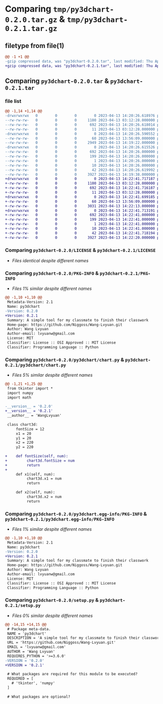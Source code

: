 # Comparing `tmp/py3dchart-0.2.0.tar.gz` & `tmp/py3dchart-0.2.1.tar.gz`

## filetype from file(1)

```diff
@@ -1 +1 @@
-gzip compressed data, was "py3dchart-0.2.0.tar", last modified: Thu Apr 13 14:20:26 2023, max compression
+gzip compressed data, was "py3dchart-0.2.1.tar", last modified: Thu Apr 13 14:22:41 2023, max compression
```

## Comparing `py3dchart-0.2.0.tar` & `py3dchart-0.2.1.tar`

### file list

```diff
@@ -1,14 +1,14 @@
-drwxrwxrwx   0        0        0        0 2023-04-13 14:20:26.618976 py3dchart-0.2.0/
--rw-rw-rw-   0        0        0     1100 2023-04-13 03:12:28.000000 py3dchart-0.2.0/LICENSE
--rw-rw-rw-   0        0        0      692 2023-04-13 14:20:26.618014 py3dchart-0.2.0/PKG-INFO
--rw-rw-rw-   0        0        0       11 2023-04-13 03:12:28.000000 py3dchart-0.2.0/README.md
-drwxrwxrwx   0        0        0        0 2023-04-13 14:20:26.590552 py3dchart-0.2.0/py3dchart/
--rw-rw-rw-   0        0        0       60 2023-04-13 13:56:09.000000 py3dchart-0.2.0/py3dchart/__init__.py
--rw-rw-rw-   0        0        0     2949 2023-04-13 14:19:22.000000 py3dchart-0.2.0/py3dchart/chart.py
-drwxrwxrwx   0        0        0        0 2023-04-13 14:20:26.615526 py3dchart-0.2.0/py3dchart.egg-info/
--rw-rw-rw-   0        0        0      692 2023-04-13 14:20:26.000000 py3dchart-0.2.0/py3dchart.egg-info/PKG-INFO
--rw-rw-rw-   0        0        0      199 2023-04-13 14:20:26.000000 py3dchart-0.2.0/py3dchart.egg-info/SOURCES.txt
--rw-rw-rw-   0        0        0        1 2023-04-13 14:20:26.000000 py3dchart-0.2.0/py3dchart.egg-info/dependency_links.txt
--rw-rw-rw-   0        0        0       10 2023-04-13 14:20:26.000000 py3dchart-0.2.0/py3dchart.egg-info/top_level.txt
--rw-rw-rw-   0        0        0       42 2023-04-13 14:20:26.619992 py3dchart-0.2.0/setup.cfg
--rw-rw-rw-   0        0        0     3927 2023-04-13 14:19:38.000000 py3dchart-0.2.0/setup.py
+drwxrwxrwx   0        0        0        0 2023-04-13 14:22:41.717187 py3dchart-0.2.1/
+-rw-rw-rw-   0        0        0     1100 2023-04-13 03:12:28.000000 py3dchart-0.2.1/LICENSE
+-rw-rw-rw-   0        0        0      692 2023-04-13 14:22:41.716187 py3dchart-0.2.1/PKG-INFO
+-rw-rw-rw-   0        0        0       11 2023-04-13 03:12:28.000000 py3dchart-0.2.1/README.md
+drwxrwxrwx   0        0        0        0 2023-04-13 14:22:41.699185 py3dchart-0.2.1/py3dchart/
+-rw-rw-rw-   0        0        0       60 2023-04-13 13:56:09.000000 py3dchart-0.2.1/py3dchart/__init__.py
+-rw-rw-rw-   0        0        0     3031 2023-04-13 14:22:13.000000 py3dchart-0.2.1/py3dchart/chart.py
+drwxrwxrwx   0        0        0        0 2023-04-13 14:22:41.713191 py3dchart-0.2.1/py3dchart.egg-info/
+-rw-rw-rw-   0        0        0      692 2023-04-13 14:22:41.000000 py3dchart-0.2.1/py3dchart.egg-info/PKG-INFO
+-rw-rw-rw-   0        0        0      199 2023-04-13 14:22:41.000000 py3dchart-0.2.1/py3dchart.egg-info/SOURCES.txt
+-rw-rw-rw-   0        0        0        1 2023-04-13 14:22:41.000000 py3dchart-0.2.1/py3dchart.egg-info/dependency_links.txt
+-rw-rw-rw-   0        0        0       10 2023-04-13 14:22:41.000000 py3dchart-0.2.1/py3dchart.egg-info/top_level.txt
+-rw-rw-rw-   0        0        0       42 2023-04-13 14:22:41.718194 py3dchart-0.2.1/setup.cfg
+-rw-rw-rw-   0        0        0     3927 2023-04-13 14:22:20.000000 py3dchart-0.2.1/setup.py
```

### Comparing `py3dchart-0.2.0/LICENSE` & `py3dchart-0.2.1/LICENSE`

 * *Files identical despite different names*

### Comparing `py3dchart-0.2.0/PKG-INFO` & `py3dchart-0.2.1/PKG-INFO`

 * *Files 1% similar despite different names*

```diff
@@ -1,10 +1,10 @@
 Metadata-Version: 2.1
 Name: py3dchart
-Version: 0.2.0
+Version: 0.2.1
 Summary: A simple tool for my classmate to finish their classwork
 Home-page: https://github.com/Niggoss/Wang-Lvyuan.git
 Author: Wang Lvyuan
 Author-email: lvyuanw@gmail.com
 License: MIT
 Classifier: License :: OSI Approved :: MIT License
 Classifier: Programming Language :: Python
```

### Comparing `py3dchart-0.2.0/py3dchart/chart.py` & `py3dchart-0.2.1/py3dchart/chart.py`

 * *Files 5% similar despite different names*

```diff
@@ -1,21 +1,25 @@
 from tkinter import *
 import numpy
 import math
 
-__version__ = '0.2.0'
+__version__ = '0.2.1'
 __author__ = 'WangLvyuan'
 
 class chart3d:
     fontSize = 12
     x1 = 20
     y1 = 20
     x2 = 220
     y2 = 220
 
+    def fontSize(self, num):
+         chart3d.fontSize = num
+         return
+
     def x1(self, num):
          chart3d.x1 = num
          return
     
     def x2(self, num):
          chart3d.x2 = num
          return
```

### Comparing `py3dchart-0.2.0/py3dchart.egg-info/PKG-INFO` & `py3dchart-0.2.1/py3dchart.egg-info/PKG-INFO`

 * *Files 1% similar despite different names*

```diff
@@ -1,10 +1,10 @@
 Metadata-Version: 2.1
 Name: py3dchart
-Version: 0.2.0
+Version: 0.2.1
 Summary: A simple tool for my classmate to finish their classwork
 Home-page: https://github.com/Niggoss/Wang-Lvyuan.git
 Author: Wang Lvyuan
 Author-email: lvyuanw@gmail.com
 License: MIT
 Classifier: License :: OSI Approved :: MIT License
 Classifier: Programming Language :: Python
```

### Comparing `py3dchart-0.2.0/setup.py` & `py3dchart-0.2.1/setup.py`

 * *Files 0% similar despite different names*

```diff
@@ -14,15 +14,15 @@
 # Package meta-data.
 NAME = 'py3dchart'
 DESCRIPTION = 'A simple tool for my classmate to finish their classwork'
 URL = 'https://github.com/Niggoss/Wang-Lvyuan.git'
 EMAIL = 'lvyuanw@gmail.com'
 AUTHOR = 'Wang Lvyuan'
 REQUIRES_PYTHON = '>=3.6.0'
-VERSION = '0.2.0'
+VERSION = '0.2.1'
 
 # What packages are required for this module to be executed?
 REQUIRED = [
   # 'tkinter', 'numpy'
 ]
 
 # What packages are optional?
```

